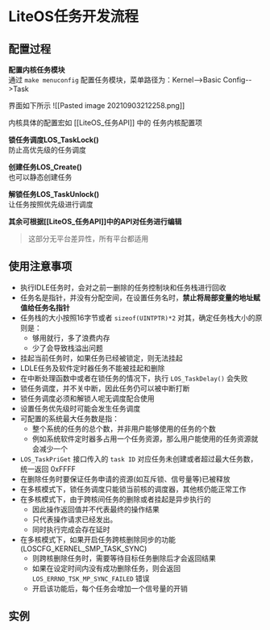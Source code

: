 # LiteOS任务开发流程
## 配置过程
**配置内核任务模块**  
通过 `make menuconfig` 配置任务模块，菜单路径为：Kernel-->Basic Config-->Task

界面如下所示
![[Pasted image 20210903212258.png]]

内核具体的配置宏如 [[LiteOS_任务API]] 中的 任务内核配置项 

**锁任务调度LOS_TaskLock()**  
防止高优先级的任务调度

**创建任务LOS_Create()**  
也可以静态创建任务

**解锁任务LOS_TaskUnlock()**  
让任务按照优先级进行调度

**其余可根据[[LiteOS_任务API]]中的API对任务进行编辑**

> 这部分无平台差异性，所有平台都适用

## 使用注意事项
+ 执行IDLE任务时，会对之前一删除的任务控制块和任务栈进行回收
+ 任务名是指针，并没有分配空间，在设置任务名时，**禁止将局部变量的地址赋值给任务名指针**
+ 任务栈的大小按照16字节或者 `sizeof(UINTPTR)*2` 对其，确定任务栈大小的原则是：
	+ 够用就行，多了浪费内存
	+ 少了会导致栈溢出问题
+ 挂起当前任务时，如果任务已经被锁定，则无法挂起
+ LDLE任务及软件定时器任务不能被挂起和删除
+ 在中断处理函数中或者在锁任务的情况下，执行 `LOS_TaskDelay()` 会失败
+ 锁任务调度，并不关中断，因此任务仍可以被中断打断
+ 锁任务调度必须和解锁人呢无调度配合使用
+ 设置任务优先级时可能会发生任务调度
+ 可配置的系统最大任务数是指：
	+ 整个系统的任务的总个数，并非用户能够使用的任务的个数
	+ 例如系统软件定时器多占用一个任务资源，那么用户能使用的任务资源就会减少一个
+ `LOS_TaskPriGet` 接口传入的 `task ID` 对应任务未创建或者超过最大任务数，统一返回 0xFFFF
+ 在删除任务时要保证任务申请的资源(如互斥锁、信号量等)已被释放
+ 在多核模式下，锁任务调度只能锁当前核的调度器，其他核仍能正常工作
+ 在多核模式下，由于跨核间任务的删除或者挂起是异步执行的
	+ 因此操作返回值并不代表最终的操作结果
	+ 只代表操作请求已经发出。
	+ 同时执行完成会存在延时
+ 在多核模式下，如果开启任务跨核删除同步的功能(LOSCFG_KERNEL_SMP_TASK_SYNC)
	+ 则跨核删除任务时，需要等待目标任务删除后才会返回结果
	+ 如果在设定时间内没有成功删除任务，则会返回 `LOS_ERRNO_TSK_MP_SYNC_FAILED` 错误
	+ 开启该功能后，每个任务会增加一个信号量的开销

## 实例
